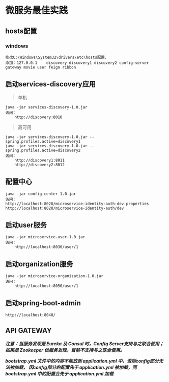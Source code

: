 # 微服务最佳实践

## hosts配置
### windows
    修改C:\Windows\System32\drivers\etc\hosts配置，
    添加：127.0.0.1	discovery discovery1 discovery2 config-server gateway movie user feign ribbon

## 启动services-discovery应用
> 单机

    java -jar services-discovery-1.0.jar
    访问：
        http://discovery:8010

> 高可用

    java -jar services-discovery-1.0.jar --spring.profiles.active=discovery1
    java -jar services-discovery-1.0.jar --spring.profiles.active=discovery2
    访问：
        http://discovery1:8011   
        http://discovery2:8012
        
## 配置中心
    java -jar config-center-1.0.jar
    访问：
    http://localhost:8020/microservice-identity-auth-dev.properties
    http://localhost:8020/microservice-identity-auth/dev

## 启动user服务
    java -jar microservice-user-1.0.jar
    访问：
        http://localhost:8030/user/1
    
## 启动organization服务
    java -jar microservice-organization-1.0.jar
    访问：
        http://localhost:8050/user/1
    
## 启动spring-boot-admin
    
    http://localhost:8040/
    
## API GATEWAY


***注意：当服务发现是 Eureka 及 Consul 时，Config Server支持与之联合使用；如果是 Zookeeper 做服务发现，目前不支持与之联合使用。***
    
***bootstrap.yml 文件中的内容不能放到 application.yml 中，否则config部分无法被加载，
因config部分的配置先于 application.yml 被加载，而 bootstrap.yml 中的配置会先于 application.yml 加载***


